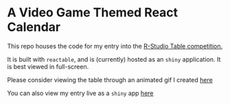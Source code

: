 # A Video Game Themed React Calendar

This repo houses the code for my entry into the [R-Studio Table competition.](https://community.rstudio.com/tag/table-contest)

It is built with `reactable`, and is (currently) hosted as an `shiny` application. It is best viewed in full-screen.

Please consider viewing the table through an animated gif I created [here](https://github.com/mattkumar/react_calendar/blob/main/screencap.gif?raw=true)
 
You can also view my entry live as a `shiny` app [here](https://matt-kumar.shinyapps.io/react_calendar/)
 